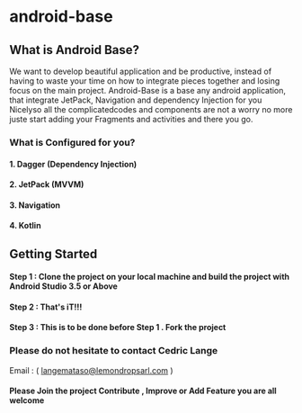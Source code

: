 # android-base

## What is Android Base?

We want to develop beautiful application and be productive, instead of having to waste your time
on how to integrate pieces together and losing focus on the main project.
Android-Base is a base any android application, that integrate JetPack, Navigation and dependency 
Injection for you Nicelyso all the complicatedcodes and components are not a worry no more juste 
start adding your Fragments and activities and there you go.


### What is Configured for you?

#### 1. Dagger (Dependency Injection)
#### 2. JetPack (MVVM)
#### 3. Navigation
#### 4. Kotlin

## Getting Started

#### Step 1 : Clone the project on your local machine and build the project with Android Studio 3.5 or Above
#### Step 2 : That's iT!!!

#### Step 3 : This is to be done before Step 1 . Fork the project

### Please do not hesitate to contact Cedric Lange
 Email : ( langemataso@lemondropsarl.com )
 
#### Please Join the project Contribute , Improve or Add Feature you are  all  welcome

